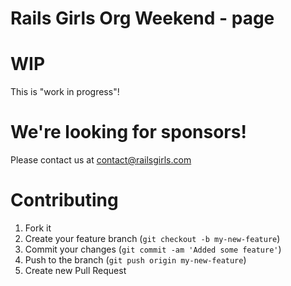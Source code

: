 Rails Girls Org Weekend - page
=========

WIP
==========
This is "work in progress"!


We're looking for sponsors!
=========

Please contact us at contact@railsgirls.com


Contributing
==========

1. Fork it
2. Create your feature branch (`git checkout -b my-new-feature`)
3. Commit your changes (`git commit -am 'Added some feature'`)
4. Push to the branch (`git push origin my-new-feature`)
5. Create new Pull Request


